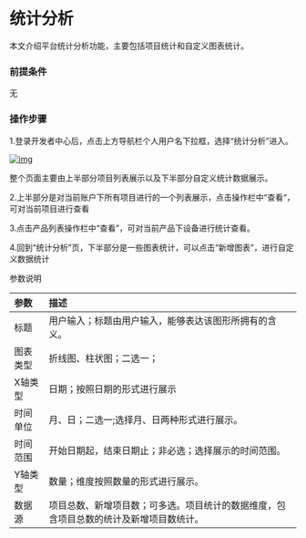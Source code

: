 # 统计分析

本文介绍平台统计分析功能，主要包括项目统计和自定义图表统计。

### **前提条件**

无

### **操作步骤**

1.登录开发者中心后，点击上方导航栏个人用户名下拉框，选择“统计分析”进入。

<a data-fancybox title="img" href="/guide/image2022-3-12_15-8-56.png?version=1&modificationDate=1647068329000&api=v2">![img](/guide/image2022-3-12_15-8-56.png?version=1&modificationDate=1647068329000&api=v2)</a>

整个页面主要由上半部分项目列表展示以及下半部分自定义统计数据展示。

2.上半部分是对当前账户下所有项目进行的一个列表展示，点击操作栏中“查看“，可对当前项目进行查看

3.点击产品列表操作栏中“查看”，可对当前产品下设备进行统计查看。

4.回到“统计分析”页，下半部分是一些图表统计，可以点击“新增图表”，进行自定义数据统计

参数说明

| 参数     | 描述                                                         |
| :------- | :----------------------------------------------------------- |
| 标题     | 用户输入；标题由用户输入，能够表达该图形所拥有的含义。       |
| 图表类型 | 折线图、柱状图；二选一；                                     |
| X轴类型  | 日期；按照日期的形式进行展示                                 |
| 时间单位 | 月、日；二选一;选择月、日两种形式进行展示。                  |
| 时间范围 | 开始日期起，结束日期止；非必选；选择展示的时间范围。         |
| Y轴类型  | 数量；维度按照数量的形式进行展示。                           |
| 数据源   | 项目总数、新增项目数；可多选。项目统计的数据维度，包含项目总数的统计及新增项目数统计。 |

